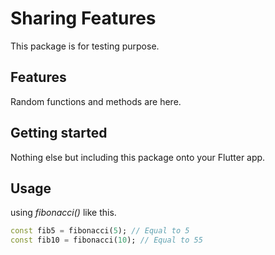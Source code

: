 <!--
This README describes the package. If you publish this package to pub.dev,
this README's contents appear on the landing page for your package.

For information about how to write a good package README, see the guide for
[writing package pages](https://dart.dev/guides/libraries/writing-package-pages).

For general information about developing packages, see the Dart guide for
[creating packages](https://dart.dev/guides/libraries/create-library-packages)
and the Flutter guide for
[developing packages and plugins](https://flutter.dev/developing-packages).
-->

# Sharing Features

This package is for testing purpose.

## Features

Random functions and methods are here.

## Getting started

Nothing else but including this package onto your Flutter app.

## Usage

using _fibonacci()_ like this.

```dart
const fib5 = fibonacci(5); // Equal to 5
const fib10 = fibonacci(10); // Equal to 55
```


